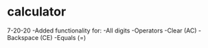 # calculator
7-20-20
  -Added functionality for:
    -All digits
    -Operators
    -Clear (AC)
    -Backspace (CE)
    -Equals (=)
